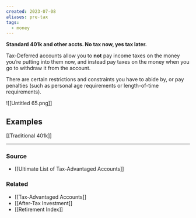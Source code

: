 ```yaml
---
created: 2023-07-08
aliases: pre-tax
tags:
  - money
---
```

**Standard 401k and other accts. No tax now, yes tax later.**

Tax-Deferred accounts allow you to **not** pay income taxes on the money you’re putting into them now, and instead pay taxes on the money when you go to withdraw it from the account. 

There are certain restrictions and constraints you have to abide by, or pay penalties (such as personal age requirements or length-of-time requirements). 

![[Untitled 65.png]]
## Examples

[[Traditional 401k]] 

****
### Source
- [[Ultimate List of Tax-Advantaged Accounts]]

### Related
- [[Tax-Advantaged Accounts]] 
- [[After-Tax Investment]] 
- [[Retirement Index]]